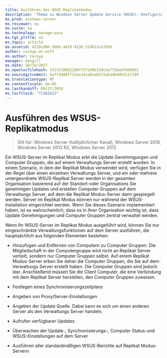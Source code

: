```yaml
---
title: Ausführen des WSUS-Replikatmodus
description: 'Thema zu Windows Server Update Service (WSUS): Konfigurieren des Replikat Modus '
ms.prod: windows-server
ms.reviewer: na
ms.suite: na
ms.technology: manage-wsus
ms.tgt_pltfrm: na
ms.topic: article
ms.assetid: d218cd6b-3b6b-4429-913b-31d412ce3356
author: coreyp-at-msft
ms.author: coreyp
manager: dongill
ms.date: 10/16/2017
ms.openlocfilehash: 5323210962298ff3f2d0b159cba7726adfbb89d1
ms.sourcegitcommit: 6aff3d88ff22ea141a6ea6572a5ad8dd6321f199
ms.translationtype: MT
ms.contentlocale: de-DE
ms.lasthandoff: 09/27/2019
ms.locfileid: "71361622"
---
```

# <a name="running-wsus-replica-mode"></a>Ausführen des WSUS-Replikatmodus

>Gilt für: Windows Server (halbjährlicher Kanal), Windows Server 2016, Windows Server 2012 R2, Windows Server 2012

Ein WSUS-Server im Replikat Modus erbt die Update Genehmigungen und Computer Gruppen, die auf einem Verwaltungs Server erstellt wurden. In einem Szenario, in dem der Replikat Modus verwendet wird, verfügen Sie in der Regel über einen einzelnen Verwaltungs Server, und ein oder mehrere untergeordnete WSUS-Replikat Server werden in der gesamten Organisation basierend auf der Standort-oder Organisations Sie genehmigen Updates und erstellen Computer Gruppen auf dem Verwaltungs Server, auf dem die Replikat Modus-Server dann gespiegelt werden. Server im Replikat Modus können nur während der WSUS-Installation eingerichtet werden. Wenn Sie dieses Szenario implementiert haben, ist es wahrscheinlich, dass es in Ihrer Organisation wichtig ist, dass Update Genehmigungen und Computer Gruppen zentral verwaltet werden.

Wenn Ihr WSUS-Server im Replikat Modus ausgeführt wird, können Sie nur eingeschränkte Verwaltungsfunktionen auf dem Server ausführen, die hauptsächlich aus folgenden Elementen bestehen:

-   Hinzufügen und Entfernen von Computern zu Computer Gruppen. Die Mitgliedschaft in der Computergruppe wird nicht an Replikat Server verteilt, sondern nur Computer Gruppen selbst. Auf einem Replikat Modus-Server erben Sie daher die Computer Gruppen, die Sie auf dem-Verwaltungs Server erstellt haben. Die Computer Gruppen sind jedoch leer. Anschließend müssen Sie die Client Computer, die eine Verbindung mit dem Replikat Server herstellen, den Computer Gruppen zuweisen.

-   Festlegen eines Synchronisierungszeitplans

-   Angeben von Proxy/Server-Einstellungen

-   Angeben der Update Quelle. Dabei kann es sich um einen anderen Server als den Verwaltungs Server handeln.

-   Aufrufen verfügbarer Updates

-   Überwachen der Update-, Synchronisierungs-, Computer Status-und WSUS-Einstellungen auf dem Server

-   Ausführen aller standardmäßigen WSUS-Berichte auf Replikat Modus-Servern



